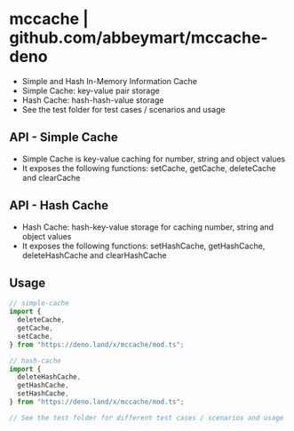 # mccache | github.com/abbeymart/mccache-deno

- Simple and Hash In-Memory Information Cache
- Simple Cache: key-value pair storage
- Hash Cache: hash-hash-value storage
- See the test folder for test cases / scenarios and usage

## API - Simple Cache

- Simple Cache is key-value caching for number, string and object values
- It exposes the following functions: setCache, getCache, deleteCache and
  clearCache

## API - Hash Cache

- Hash Cache: hash-key-value storage for caching number, string and object
  values
- It exposes the following functions: setHashCache, getHashCache,
  deleteHashCache and clearHashCache

## Usage

```ts
// simple-cache
import {
  deleteCache,
  getCache,
  setCache,
} from "https://deno.land/x/mccache/mod.ts";

// hash-cache
import {
  deleteHashCache,
  getHashCache,
  setHashCache,
} from "https://deno.land/x/mccache/mod.ts";

// See the test folder for different test cases / scenarios and usage
```
